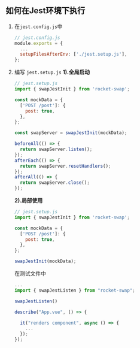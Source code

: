 
## 如何在Jest环境下执行
1. 在`jest.config.js`中
    ```js
    // jest.config.js
    module.exports = {
      ...
      setupFilesAfterEnv: ['./jest.setup.js'],
    };

    ```

2. 编写 `jest.setup.js`
    **1).全局启动**

    ```js
    // jest.setup.js
    import { swapJestInit } from 'rocket-swap';

    const mockData = {
      ['POST /post']: {
        post: true,
      },
    };

    const swapServer = swapJestInit(mockData);

    beforeAll(() => {
      return swapServer.listen();
    });
    afterEach(() => {
      return swapServer.resetHandlers();
    });
    afterAll(() => {
      return swapServer.close();
    });
    ```
    **2).局部使用**

    ```js
    // jest.setup.js
    import { swapJestInit } from 'rocket-swap';

    const mockData = {
      ['POST /post']: {
        post: true,
      },
    };

    swapJestInit(mockData);
    ```
    在测试文件中

    ```js
    ...
    import { swapJestListen } from "rocket-swap";

    swapJestListen()

    describe("App.vue", () => {

      it("renders component", async () => {
        ...
      });
    });


    ```